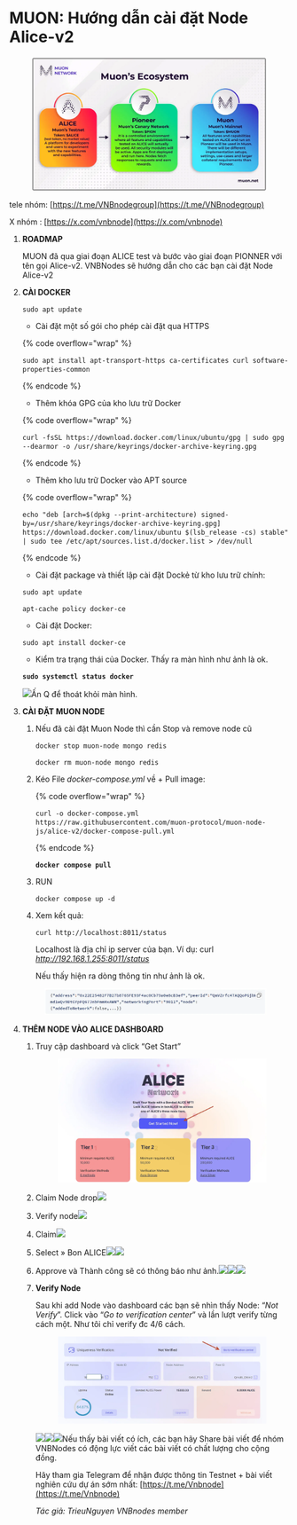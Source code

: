 # MUON: Hướng dẫn cài đặt Node Alice-v2

<figure><img src="../.gitbook/assets/a9948547-2d11-4652-96da-f1721994c1e0_1510x861.webp" alt=""><figcaption></figcaption></figure>

tele nhóm: [https://t.me/VNBnodegroup](https://t.me/VNBnodegroup)

X nhóm : [https://x.com/vnbnode](https://x.com/vnbnode)

1.  **ROADMAP**

    MUON đã qua giai đoạn ALICE test và bước vào giai đoạn PIONNER với tên gọi Alice-v2. VNBNodes sẽ hướng dẫn cho các bạn cài đặt Node Alice-v2
2.  **CÀI DOCKER**

    ```
    sudo apt update
    ```

    * Cài đặt một số gói cho phép cài đặt qua HTTPS

    {% code overflow="wrap" %}
    ```
    sudo apt install apt-transport-https ca-certificates curl software-properties-common
    ```
    {% endcode %}

    * Thêm khóa GPG của kho lưu trữ Docker

    {% code overflow="wrap" %}
    ```
    curl -fsSL https://download.docker.com/linux/ubuntu/gpg | sudo gpg --dearmor -o /usr/share/keyrings/docker-archive-keyring.gpg
    ```
    {% endcode %}

    * Thêm kho lưu trữ Docker vào APT source

    {% code overflow="wrap" %}
    ```
    echo "deb [arch=$(dpkg --print-architecture) signed-by=/usr/share/keyrings/docker-archive-keyring.gpg] https://download.docker.com/linux/ubuntu $(lsb_release -cs) stable" | sudo tee /etc/apt/sources.list.d/docker.list > /dev/null
    ```
    {% endcode %}

    * Cài đặt package và thiết lập cài đặt Dockẻ từ kho lưu trữ chính:

    ```
    sudo apt update
    ```

    ```
    apt-cache policy docker-ce
    ```

    * Cài đặt Docker:

    ```
    sudo apt install docker-ce
    ```

    * Kiểm tra trạng thái của Docker. Thấy ra màn hình như ảnh là ok.

    <pre><code><strong>sudo systemctl status docker
    </strong></code></pre>

    ![](../.gitbook/assets/293601cd-abf4-4f83-bf54-46466ea4d55b\_1559x347.webp)Ấn Q để thoát khỏi màn hình.
3.  **CÀI ĐẶT MUON NODE**

    1.  Nếu đã cài đặt Muon Node thì cần Stop và remove node cũ

        ```
        docker stop muon-node mongo redis
        ```

        ```
        docker rm muon-node mongo redis
        ```
    2.  Kéo File _docker-compose.yml_ về + Pull image:

        {% code overflow="wrap" %}
        ```
        curl -o docker-compose.yml https://raw.githubusercontent.com/muon-protocol/muon-node-js/alice-v2/docker-compose-pull.yml
        ```
        {% endcode %}

        <pre><code><strong>docker compose pull
        </strong></code></pre>
    3.  RUN

        ```
        docker compose up -d
        ```
    4.  Xem kết quả:

        ```
        curl http://localhost:8011/status
        ```

        Localhost là địa chỉ ip server của bạn. Ví dụ: curl _http://192.168.1.255:8011/status_

        Nếu thấy hiện ra dòng thông tin như ảnh là ok.

    <figure><img src="../.gitbook/assets/794e7e3a-0a17-4339-a49b-b70473e68ef4_1515x182.webp" alt=""><figcaption></figcaption></figure>
4. **THÊM NODE VÀO ALICE DASHBOARD**
   1.  Truy cập dashboard và click “Get Start”

       <figure><img src="../.gitbook/assets/87d57557-cee9-45b2-bec8-14a524f6cef0_2120x1257.webp" alt=""><figcaption></figcaption></figure>
   2. Claim Node drop![](../.gitbook/assets/5a0e1d47-0f57-482b-9062-37870a9e10c2\_1116x946.webp)
   3. Verify node![](<../.gitbook/assets/f4a69666-62ac-4f40-94f3-e40e54543e11\_1100x990 (1).webp>)
   4. Claim![](../.gitbook/assets/824b583f-623c-4477-a0a5-9fa86ab81cfa\_1128x1001.webp)
   5. Select » Bon ALICE![](../.gitbook/assets/be9867cb-11ab-48fd-9a8a-3e9b6ac4dc69\_1522x750.webp)![](../.gitbook/assets/b1501422-d480-44e6-9ef1-4ee6a6d71f27\_704x444.webp)
   6. Approve và Thành công sẽ có thông báo như ảnh.![](../.gitbook/assets/ed5ca773-5570-403b-bb90-d7bb78b9256b\_1506x713.webp)![](<../.gitbook/assets/8b7aac3c-285e-4bfd-b995-604e915ae128\_1459x812 (1).webp>)![](<../.gitbook/assets/d4fb7148-29bd-4e90-ad16-84005db87958\_1857x627 (1).webp>)
   7.  **Verify Node**

       Sau khi add Node vào dashboard các bạn sẽ nhìn thấy Node: “_Not Verify_”. Click vào “_Go to verification center_” và lần lượt verify từng cách một. Như tôi chỉ verify đc 4/6 cách.

       <figure><img src="../.gitbook/assets/f5bc7603-b159-4bc8-8f15-47b27b4fdf52_1914x801.webp" alt=""><figcaption></figcaption></figure>

       ![](../.gitbook/assets/2be75346-f0eb-4232-8eef-6997f2ff5bbf\_1928x801.webp)![](../.gitbook/assets/bef181ae-7b25-4889-b5c7-23fe427ea638\_1953x820.webp)![](../.gitbook/assets/8220f1f8-fe68-45a9-b2de-d9a6c86bb97d\_1849x749.webp)Nếu thấy bài viết có ích, các bạn hãy Share bài viết để nhóm VNBNodes có động lực viết các bài viết có chất lượng cho cộng đồng.

       Hãy tham gia Telegram để nhận được thông tin Testnet + bài viết nghiên cứu dự án sớm nhất: [https://t.me/Vnbnode](https://t.me/Vnbnode)

       _Tác giả: TrieuNguyen VNBnodes member_
